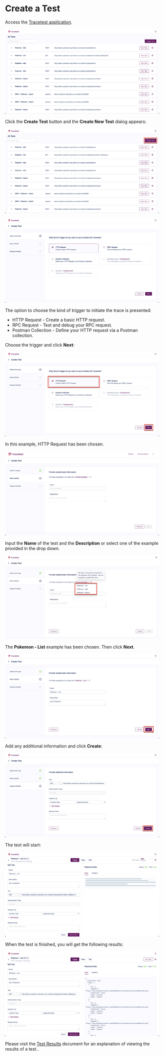 # Create a Test

Access the [Tracetest application](../getting-started/accessing-dashboard.md).

![Main Screen](../img/main-screen-0.6.png)

Click the **Create Test** button and the **Create New Test** dialog appears:

![Create a Test Button](../img/create-test-button-0.6.png)

![Create a Test](../img/create-test-0.6.png)

The option to choose the kind of trigger to initiate the trace is presented:

- HTTP Request - Create a basic HTTP request.
- RPC Request - Test and debug your RPC request.
- Postman Collection - Define your HTTP request via a Postman collection.

Choose the trigger and click **Next**:

![Choose Trigger](../img/choose-trigger-0.6.png)

In this example, HTTP Request has been chosen.

![Choose Example](../img/choose-example-0.6.png)

Input the **Name** of the test and the **Description** or select one of the example provided in the drop down:

![Choose Example Pokemon](../img/choose-example-pokemon-0.6.png)

The **Pokemon - List** example has been chosen. Then click **Next**.

![Choose Example Pokemon](../img/choose-example-pokemon-list-0.6.png)

Add any additional information and click **Create**:

![Create Test](../img/provide-addl-information-0.6.png)

The test will start:

![Awaiting Trace](../img/awaiting-trace-0.6.png)

When the test is finished, you will get the following results:

![Finished Trace](../img/finished-trace-0.6.png)

Please visit the [Test Results](test-results.md) document for an explanation of viewing the results of a test..
